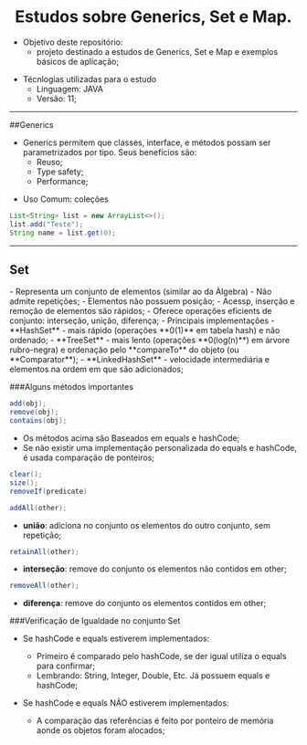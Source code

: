 <h1 align="center">Estudos sobre Generics, Set e Map.</h1>

* Objetivo deste repositório:
  - projeto destinado a estudos de Generics, Set e Map e exemplos básicos de aplicação;

- Técnlogias utilizadas para o estudo
    - Linguagem: JAVA
    - Versão: 11;


----------

##Generics
- Generics permitem que classes, interface, e métodos possam ser parametrizados por tipo. Seus beneficios são:
  - Reuso;
  - Type safety;
  - Performance;

* Uso Comum: coleções
~~~~java
List<String> list = new ArrayList<>();
list.add("Teste");
String name = list.get(0);
~~~~

----------
<h2>Set</h2>
- Representa um conjunto de elementos (similar ao da Àlgebra)
  - Não admite repetições;
  - Elementos não possuem posição;
  - Acessp, inserção e remoção de elementos são rápidos;
  - Oferece operações eficients de conjunto: interseção, unição, diferença;
  - Principais implementações
    - **HashSet** - mais rápido (operações **0(1)** em tabela hash) e não ordenado;
    - **TreeSet** - mais lento (operações **0(log(n)**) em árvore rubro-negra) e ordenação pelo **compareTo** do objeto (ou **Comparator**);
    - **LinkedHashSet** - velocidade intermediária e elementos na ordem em que são adicionados;

###Alguns métodos importantes
~~~~~java 
add(obj);
remove(obj);
contains(obj);
~~~~~

  - Os métodos acima são Baseados em equals e hashCode;
  - Se não existir uma implementação personalizada do equals e hashCode, é usada comparação de ponteiros;

~~~~java 
clear();
size();
removeIf(predicate)
~~~~

~~~~java 
addAll(other); 
~~~~
- **união**: adiciona no conjunto os elementos do outro conjunto, sem repetição;

~~~~java 
retainAll(other); 
~~~~
- **interseção**: remove do conjunto os elementos não contidos em other;

~~~~java 
removeAll(other); 
~~~~
- **diferença**: remove do conjunto os elementos contidos em other;


###Verificação de Igualdade no conjunto Set

- Se hashCode e equals estiverem implementados:
  - Primeiro é comparado pelo hashCode, se der igual utiliza o equals para confirmar;
  - Lembrando: String, Integer, Double, Etc. Já possuem equals e hashCode;

- Se hashCode e equals NÃO estiverem implementados:
  - A comparação das referências é feito por ponteiro de memória aonde os objetos foram alocados;